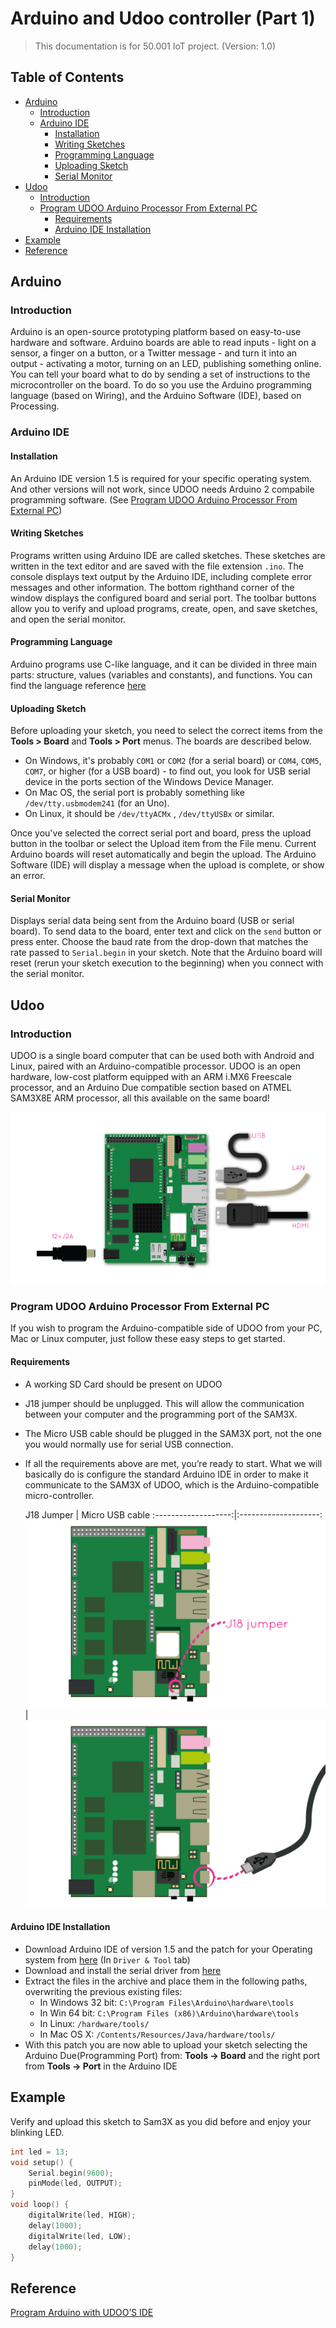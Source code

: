 
Arduino and Udoo controller (Part 1)
========

> This documentation is for 50.001 IoT project. (Version: 1.0)

Table of Contents
-----------------

* [Arduino]()
    * [Introduction]()
    * [Arduino IDE]()
        * [Installation]()
        * [Writing Sketches]()
        * [Programming Language]()
        * [Uploading Sketch]()
        * [Serial Monitor]()
* [Udoo]()
    * [Introduction]()
    * [Program UDOO Arduino Processor From External PC](#program-udoo-arduino-processor-from-external-pc)
        * [Requirements]()
        * [Arduino IDE Installation]()
* [Example]()
* [Reference]()

Arduino
-----------------

### Introduction

Arduino is an open-source prototyping platform based on easy-to-use hardware and software. Arduino boards are able to read inputs - light on a sensor, a finger on a button, or a Twitter message - and turn it into an output - activating a motor, turning on an LED, publishing something online. You can tell your board what to do by sending a set of instructions to the microcontroller on the board. To do so you use the Arduino programming language (based on Wiring), and the Arduino Software (IDE), based on Processing.

### Arduino IDE

#### Installation

An Arduino IDE version 1.5 is required for your specific operating system. And other versions will not work, since UDOO needs Arduino 2 compabile programming software. (See [Program UDOO Arduino Processor From External PC](#program-udoo-arduino-processor-from-external-pc))

#### Writing Sketches

Programs written using Arduino IDE are called sketches. These sketches are written in the text editor and are saved with the file extension `.ino`. The console displays text output by the Arduino IDE, including complete error messages and other information. The bottom righthand corner of the window displays the configured board and serial port. The toolbar buttons allow you to verify and upload programs, create, open, and save sketches, and open the serial monitor.

#### Programming Language

Arduino programs use C-like language, and it can be divided in three main parts: structure, values (variables and constants), and functions.
You can find the language reference [here][lang_ref]

#### Uploading Sketch

Before uploading your sketch, you need to select the correct items from the **Tools > Board** and **Tools > Port** menus. The boards are described below. 

+ On Windows, it's probably `COM1` or `COM2` (for a serial board) or `COM4`, `COM5`, `COM7`, or higher (for a USB board) - to find out, you look for USB serial device in the ports section of the Windows Device Manager. 
+ On Mac OS, the serial port is probably something like `/dev/tty.usbmodem241` (for an Uno). 
+ On Linux, it should be `/dev/ttyACMx` , `/dev/ttyUSBx` or similar. 

Once you've selected the correct serial port and board, press the upload button in the toolbar or select the Upload item from the File menu. Current Arduino boards will reset automatically and begin the upload. The Arduino Software (IDE) will display a message when the upload is complete, or show an error.

#### Serial Monitor

Displays serial data being sent from the Arduino board (USB or serial board). To send data to the board, enter text and click on the `send` button or press enter. Choose the baud rate from the drop-down that matches the rate passed to `Serial.begin` in your sketch. Note that the Arduino board will reset (rerun your sketch execution to the beginning) when you connect with the serial monitor.

Udoo
-----------------

### Introduction

UDOO is a single board computer that can be used both with Android and Linux, paired with an Arduino-compatible processor. UDOO is an open hardware, low-cost platform equipped with an ARM i.MX6 Freescale processor, and an Arduino Due compatible section based on ATMEL SAM3X8E ARM processor, all this available on the same board!

![udoo][udoo]

### Program UDOO Arduino Processor From External PC

If you wish to program the Arduino-compatible side of UDOO from your PC, Mac or Linux computer, just follow these easy steps to get started. 

#### Requirements

+ A working SD Card should be present on UDOO
+ J18 jumper should be unplugged. This will allow the communication between your computer and the programming port of the SAM3X.
+ The Micro USB cable should be plugged in the SAM3X port, not the one you would normally use for serial USB connection.
+ If all the requirements above are met, you’re ready to start. What we will basically do is configure the standard Arduino IDE in order to make it communicate to the SAM3X of UDOO, which is the Arduino-compatible micro-controller.

     J18 Jumper      |    Micro USB cable
:-------------------:|:--------------------:
 ![udoo_01][udoo_01] | ![udoo_02][udoo_02]

#### Arduino IDE Installation

+ Download Arduino IDE of version 1.5 and the patch for your Operating system from [here][resources] (In `Driver & Tool` tab)
+ Download and install the serial driver from [here][usb_driver]
+ Extract the files in the archive and place them in the following paths, overwriting the previous existing files: 
    + In Windows 32 bit: `C:\Program Files\Arduino\hardware\tools`
    + In Win 64 bit: `C:\Program Files (x86)\Arduino\hardware\tools`
    + In Linux: `/hardware/tools/`
    + In Mac OS X: `/Contents/Resources/Java/hardware/tools/`
+ With this patch you are now able to upload your sketch selecting the Arduino Due(Programming Port) from: **Tools -> Board** and the right port from **Tools -> Port** in the Arduino IDE

Example
-----------------

Verify and upload this sketch to Sam3X as you did before and enjoy your blinking LED. 

```c
int led = 13;
void setup() {
    Serial.begin(9600);
    pinMode(led, OUTPUT);
}
void loop() {
    digitalWrite(led, HIGH);   
    delay(1000);    
    digitalWrite(led, LOW);  
    delay(1000);      
}
```


Reference
-----------------

[Program Arduino with UDOO’S IDE][ref0]

<!-- Links -->

[udoo]: pic/Box1_Tutorials_UdooSite.png
[udoo_01]: pic/boardJ18-03.png
[udoo_02]: pic/board_usb2-01.jpg
[resources]: http://www.udoo.org/other-resources/
[usb_driver]: http://www.silabs.com/products/mcu/pages/usbtouartbridgevcpdrivers.aspx
[ref0]: http://www.udoo.org/tutorial/getting-started-with-arduino-ide-on-udoo/
[lang_ref]: https://www.arduino.cc/en/Reference/HomePage